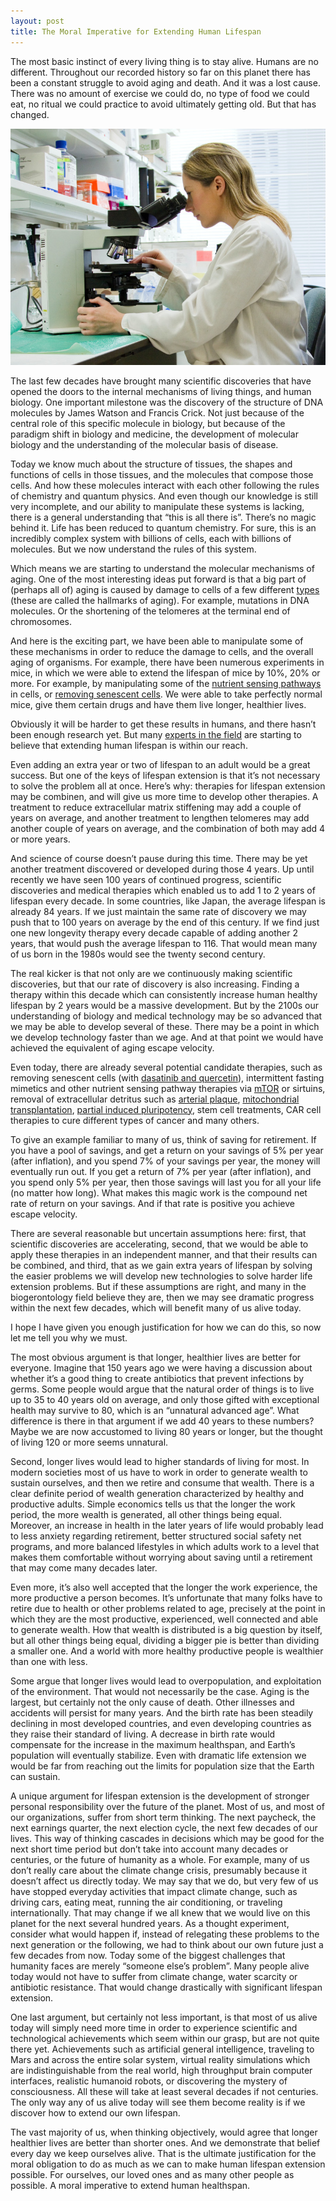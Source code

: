 ```yaml
---
layout: post
title: The Moral Imperative for Extending Human Lifespan
---
```


The most basic instinct of every living thing is to stay alive. Humans are no different. Throughout our recorded history so far on this planet there has been a constant struggle to avoid aging and death. And it was a lost cause. There was no amount of exercise we could do, no type of food we could eat, no ritual we could practice to avoid ultimately getting old. But that has changed.


![Scientist](/images/scientist.jpg)


The last few decades have brought many scientific discoveries that have opened the doors to the internal mechanisms of living things, and human biology. One important milestone was the discovery of the structure of DNA molecules by James Watson and Francis Crick. Not just because of the central role of this specific molecule in biology, but because of the paradigm shift in biology and medicine, the development of molecular biology and the understanding of the molecular basis of disease.

Today we know much about the structure of tissues, the shapes and functions of cells in those tissues, and the molecules that compose those cells. And how these molecules interact with each other following the rules of chemistry and quantum physics. And even though our knowledge is still very incomplete, and our ability to manipulate these systems is lacking, there is a general understanding that “this is all there is”. There’s no magic behind it. Life has been reduced to quantum chemistry. For sure, this is an incredibly complex system with billions of cells, each with billions of molecules. But we now understand the rules of this system.

Which means we are starting to understand the molecular mechanisms of aging. One of the most interesting ideas put forward is that a big part of (perhaps all of) aging is caused by damage to cells of a few different [types](https://www.ncbi.nlm.nih.gov/pmc/articles/PMC3836174/) (these are called the hallmarks of aging). For example, mutations in DNA molecules. Or the shortening of the telomeres at the terminal end of chromosomes. 

And here is the exciting part, we have been able to manipulate some of these mechanisms in order to reduce the damage to cells, and the overall aging of organisms. For example, there have been numerous experiments in mice, in which we were able to extend the lifespan of mice by 10%, 20% or more. For example, by manipulating some of the [nutrient sensing pathways](https://www.ncbi.nlm.nih.gov/pmc/articles/PMC7230387/) in cells, or [removing senescent cells](https://pubmed.ncbi.nlm.nih.gov/28869295/). We were able to take perfectly normal mice, give them certain drugs and have them live longer, healthier lives.

Obviously it will be harder to get these results in humans, and there hasn’t been enough research yet. But many [experts in the field](https://sinclair.hms.harvard.edu/) are starting to believe that extending human lifespan is within our reach. 

Even adding an extra year or two of lifespan to an adult would be a great success. But one of the keys of lifespan extension is that it’s not necessary to solve the problem all at once. Here’s why: therapies for lifespan extension may be combinen, and will give us more time to develop other therapies. A treatment to reduce extracellular matrix stiffening may add a couple of years on average, and another treatment to lengthen telomeres may add another couple of years on average, and the combination of both may add 4 or more years.

And science of course doesn’t pause during this time. There may be yet another treatment discovered or developed during those 4 years. Up until recently we have seen 100 years of continued progress, scientific discoveries and medical therapies which enabled us to add 1 to 2 years of lifespan every decade. In some countries, like Japan, the average lifespan is already 84 years. If we just maintain the same rate of discovery we may push that to 100 years on average by the end of this century. If we find just one new longevity therapy every decade capable of adding another 2 years, that would push the average lifespan to 116. That would mean many of us born in the 1980s would see the twenty second century.

The real kicker is that not only are we continuously making scientific discoveries, but that our rate of discovery is also increasing. Finding a therapy within this decade which can consistently increase human healthy lifespan by 2 years would be a massive development. But by the 2100s our understanding of biology and medical technology may be so advanced that we may be able to develop several of these. There may be a point in which we develop technology faster than we age. And at that point we would have achieved the equivalent of aging escape velocity.

Even today, there are already several potential candidate therapies, such as removing senescent cells (with [dasatinib and quercetin](https://pubmed.ncbi.nlm.nih.gov/31542391/)), intermittent fasting mimetics and other nutrient sensing pathway therapies via [mTOR](https://www.ncbi.nlm.nih.gov/pmc/articles/PMC3687363/) or sirtuins, removal of extracellular detritus such as [arterial plaque](https://www.nature.com/articles/s41565-019-0619-3), [mitochondrial transplantation](https://www.ncbi.nlm.nih.gov/pmc/articles/PMC4851669/), [partial induced pluripotency](https://www.biorxiv.org/content/10.1101/2021.05.21.444556v1), stem cell treatments, CAR cell therapies to cure different types of cancer and many others.

To give an example familiar to many of us, think of saving for retirement. If you have a pool of savings, and get a return on your savings of 5% per year (after inflation), and you spend 7% of your savings per year, the money will eventually run out. If you get a return of 7% per year (after inflation), and you spend only 5% per year, then those savings will last you for all your life (no matter how long). What makes this magic work is the compound net rate of return on your savings. And if that rate is positive you achieve escape velocity. 

There are several reasonable but uncertain assumptions here: first, that scientific discoveries are accelerating, second, that we would be able to apply these therapies in an independent manner, and that their results can be combined, and third, that as we gain extra years of lifespan by solving the easier problems we will develop new technologies to solve harder life extension problems. But if these assumptions are right, and many in the biogerontology field believe they are, then we may see dramatic progress within the next few decades, which will benefit many of us alive today.

I hope I have given you enough justification for how we can do this, so now let me tell you why we must.

The most obvious argument is that longer, healthier lives are better for everyone. Imagine that 150 years ago we were having a discussion about whether it’s a good thing to create antibiotics that prevent infections by germs. Some people would argue that the natural order of things is to live up to 35 to 40 years old on average, and only those gifted with exceptional health may survive to 80, which is an “unnatural advanced age”. What difference is there in that argument if we add 40 years to these numbers? Maybe we are now accustomed to living 80 years or longer, but the thought of living 120 or more seems unnatural.

Second, longer lives would lead to higher standards of living for most. In modern societies most of us have to work in order to generate wealth to sustain ourselves, and then we retire and consume that wealth. There is a clear definite period of wealth generation characterized by healthy and productive adults. Simple economics tells us that the longer the work period, the more wealth is generated, all other things being equal. Moreover, an increase in health in the later years of life would probably lead to less anxiety regarding retirement, better structured social safety net programs, and more balanced lifestyles in which adults work to a level that makes them comfortable without worrying about saving until a retirement that may come many decades later. 

Even more, it’s also well accepted that the longer the work experience, the more productive a person becomes. It’s unfortunate that many folks have to retire due to health or other problems related to age, precisely at the point in which they are the most productive, experienced, well connected and able to generate wealth. How that wealth is distributed is a big question by itself, but all other things being equal, dividing a bigger pie is better than dividing a smaller one. And a world with more healthy productive people is wealthier than one with less.

Some argue that longer lives would lead to overpopulation, and exploitation of the environment. That would not necessarily be the case. Aging is the largest, but certainly not the only cause of death. Other illnesses and accidents will persist for many years. And the birth rate has been steadily declining in most developed countries, and even developing countries as they raise their standard of living. A decrease in birth rate would compensate for the increase in the maximum healthspan, and Earth’s population will eventually stabilize. Even with dramatic life extension we would be far from reaching out the limits for population size that the Earth can sustain.

A unique argument for lifespan extension is the development of stronger personal responsibility over the future of the planet. Most of us, and most of our organizations, suffer from short term thinking. The next paycheck, the next earnings quarter, the next election cycle, the next few decades of our lives. This way of thinking cascades in decisions which may be good for the next short time period but don’t take into account many decades or centuries, or the future of humanity as a whole. For example, many of us don’t really care about the climate change crisis, presumably because it doesn’t affect us directly today. We may say that we do, but very few of us have stopped everyday activities that impact climate change, such as driving cars, eating meat, running the air conditioning, or traveling internationally. That may change if we all knew that we would live on this planet for the next several hundred years. As a thought experiment, consider what would happen if, instead of relegating these problems to the next generation or the following, we had to think about our own future just a few decades from now. Today some of the biggest challenges that humanity faces are merely “someone else’s problem”. Many people alive today would not have to suffer from climate change, water scarcity or antibiotic resistance. That would change drastically with significant lifespan extension.

One last argument, but certainly not less important, is that most of us alive today will simply need more time in order to experience scientific and technological achievements which seem within our grasp, but are not quite there yet. Achievements such as artificial general intelligence, traveling to Mars and across the entire solar system, virtual reality simulations which are indistinguishable from the real world, high throughput brain computer interfaces, realistic humanoid robots, or discovering the mystery of consciousness. All these will take at least several decades if not centuries. The only way any of us alive today will see them become reality is if we discover how to extend our own lifespan.

The vast majority of us, when thinking objectively, would agree that longer healthier lives are better than shorter ones. And we demonstrate that belief every day we keep ourselves alive. That is the ultimate justification for the moral obligation to do as much as we can to make human lifespan extension possible. For ourselves, our loved ones and as many other people as possible. A moral imperative to extend human healthspan. 

